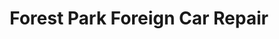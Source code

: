 ---
title: "Forest Park Foreign Car Repair"
url: /forest-park/forest-park-foreign-car-repair/
shop: Autowerkstatt
---